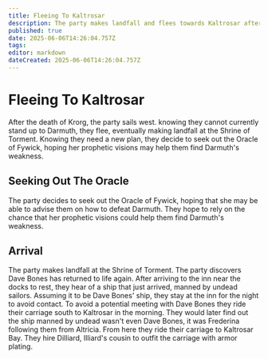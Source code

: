 ```yaml
---
title: Fleeing To Kaltrosar
description: The party makes landfall and flees towards Kaltrosar after the death of Krorg
published: true
date: 2025-06-06T14:26:04.757Z
tags: 
editor: markdown
dateCreated: 2025-06-06T14:26:04.757Z
---
```


# Fleeing To Kaltrosar
After the death of Krorg, the party sails west. knowing they cannot currently stand up to Darmuth, they flee, eventually making landfall at the Shrine of Torment. Knowing they need a new plan, they decide to seek out the Oracle of Fywick, hoping her prophetic visions may help them find Darmuth's weakness.


## Seeking Out The Oracle
The party decides to seek out the Oracle of Fywick, hoping that she may be able to advise them on how to defeat Darmuth. They hope to rely on the chance that her prophetic visions could help them find Darmuth's weakness.


## Arrival 
The party makes landfall at the Shrine of Torment. The party discovers Dave Bones has returned to life again. After arriving to the inn near the docks to rest, they hear of a ship that just arrived, manned by undead sailors. Assuming it to be Dave Bones' ship, they stay at the inn for the night to avoid contact. To avoid a potential meeting with Dave Bones they ride their carriage south to Kaltrosar in the morning. They would later find out the ship manned by undead wasn't even Dave Bones, it was Frederina following them from Altricia.
From here they ride their carriage to Kaltrosar Bay.
They hire Dilliard, Illiard's cousin to outfit the carriage with armor plating.